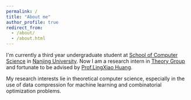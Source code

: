 ```yaml
---
permalink: /
title: "About me"
author_profile: true
redirect_from: 
  - /about/
  - /about.html
---
```


I'm currently a third year undergraduate student at [School of Computer Science](https://cs.nju.edu.cn/mainm.htm) in [Nanjing University](https://www.nju.edu.cn/). Now I am a research intern in [Theory Group](https://tcs.nju.edu.cn/) and fortunate to be advised by [Prof.LingXiao Huang](https://sites.google.com/site/lingxiaohuang1990).

My research interests lie in theoretical computer science, especially in the use of data compression for machine learning and combinatorial optimization problems.
